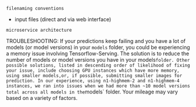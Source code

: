 ```filenaming conventions```
- input files (direct and via web interface)

```microservice architecture```



TROUBLESHOOTING:
If your predictions keep failing and you have a lot of models (or model versions) in your `models` folder, you could be experiencing a memory issue involving Tensorflow-Serving. The solution is to reduce the number of models or model versions you have in your models` folder. Other possible solutions, listed in descending order of likelihood of fixing your issue, include choosing GPU instances which have more memory, using smaller models,or, if possible, submitting smaller images for prediction. In our experience, using n1-highmem-2 and n1-highmem-4 instances, we ran into issues when we had more than ~10 model versions total across all models in the `models` folder. Your mileage may vary based on a variety of factors.
